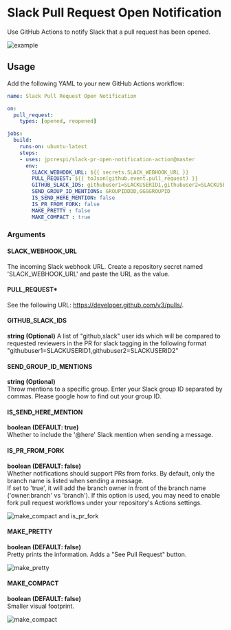# Slack Pull Request Open Notification

Use GitHub Actions to notify Slack that a pull request has been opened.

![example](https://raw.githubusercontent.com/jpcrespi/slack-pr-open-notification-action/images/example.png)

## Usage

Add the following YAML to your new GitHub Actions workflow:

```yaml
name: Slack Pull Request Open Notification

on:
  pull_request:
    types: [opened, reopened]

jobs:
  build:
    runs-on: ubuntu-latest
    steps:
    - uses: jpcrespi/slack-pr-open-notification-action@master
      env: 
        SLACK_WEBHOOK_URL: ${{ secrets.SLACK_WEBHOOK_URL }}
        PULL_REQUEST: ${{ toJson(github.event.pull_request) }}
        GITHUB_SLACK_IDS: githubuser1=SLACKUSERID1,githubuser2=SLACKUSERID2
        SEND_GROUP_ID_MENTIONS: GROUPIDDDD,GGGGROUPID
        IS_SEND_HERE_MENTION: false
        IS_PR_FROM_FORK: false
        MAKE_PRETTY : false
        MAKE_COMPACT : true
```

### Arguments

#### SLACK_WEBHOOK_URL

The incoming Slack webhook URL. Create a repository secret named 'SLACK_WEBHOOK_URL' and paste the URL as the value.

#### PULL_REQUEST*

See the following URL: <https://developer.github.com/v3/pulls/>.

#### GITHUB_SLACK_IDS

**string (Optional)**
A list of "github,slack" user ids which will be compared to requested reviewers in the PR
for slack tagging in the following format "githubuser1=SLACKUSERID1,githubuser2=SLACKUSERID2"

#### SEND_GROUP_ID_MENTIONS

**string (Optional)**  
Throw mentions to a specific group.
Enter your Slack group ID separated by commas.
Please google how to find out your group ID.

#### IS_SEND_HERE_MENTION

**boolean (DEFAULT: true)**  
Whether to include the '@here' Slack mention when sending a message.

#### IS_PR_FROM_FORK

**boolean (DEFAULT: false)**  
Whether notifications should support PRs from forks. By default, only the branch name is listed when sending a message.  
If set to 'true', it will add the branch owner in front of the branch name ('owner:branch' vs 'branch'). If this option is used, you may need to enable fork pull request workflows under your repository's Actions settings.

![make_compact and is_pr_fork](https://raw.githubusercontent.com/jun3453/slack-pr-open-notification-action/images/make_compact_fork.png)

#### MAKE_PRETTY

**boolean (DEFAULT: false)**  
Pretty prints the information. Adds a "See Pull Request" button.

![make_pretty](https://raw.githubusercontent.com/jun3453/slack-pr-open-notification-action/images/make_pretty.png)

#### MAKE_COMPACT

**boolean (DEFAULT: false)**  
Smaller visual footprint.

![make_compact](https://raw.githubusercontent.com/jun3453/slack-pr-open-notification-action/images/make_compact.png)

